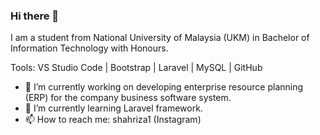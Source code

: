 ### Hi there 👋

I am a student from National University of Malaysia (UKM) in Bachelor of Information Technology with Honours. 

Tools: 
VS Studio Code | Bootstrap | Laravel | MySQL | GitHub

- 🔭 I’m currently working on developing enterprise resource planning (ERP) for the company business software system.
- 🌱 I’m currently learning Laravel framework.
- 📫 How to reach me: shahriza1 (Instagram)


